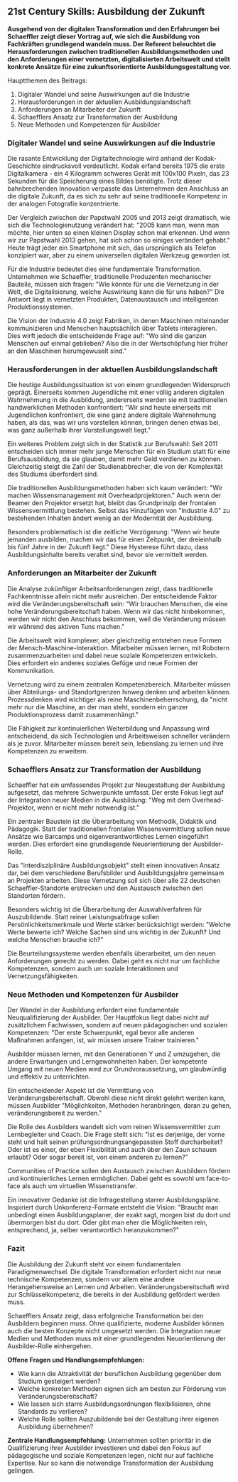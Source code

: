## 21st Century Skills: Ausbildung der Zukunft

**Ausgehend von der digitalen Transformation und den Erfahrungen bei Schaeffler zeigt dieser Vortrag auf, wie sich die Ausbildung von Fachkräften grundlegend wandeln muss. Der Referent beleuchtet die Herausforderungen zwischen traditionellen Ausbildungsmethoden und den Anforderungen einer vernetzten, digitalisierten Arbeitswelt und stellt konkrete Ansätze für eine zukunftsorientierte Ausbildungsgestaltung vor.**

Hauptthemen des Beitrags:

1. Digitaler Wandel und seine Auswirkungen auf die Industrie
2. Herausforderungen in der aktuellen Ausbildungslandschaft
3. Anforderungen an Mitarbeiter der Zukunft
4. Schaefflers Ansatz zur Transformation der Ausbildung
5. Neue Methoden und Kompetenzen für Ausbilder

### Digitaler Wandel und seine Auswirkungen auf die Industrie

Die rasante Entwicklung der Digitaltechnologie wird anhand der Kodak-Geschichte eindrucksvoll verdeutlicht. Kodak erfand bereits 1975 die erste Digitalkamera - ein 4 Kilogramm schweres Gerät mit 100x100 Pixeln, das 23 Sekunden für die Speicherung eines Bildes benötigte. Trotz dieser bahnbrechenden Innovation verpasste das Unternehmen den Anschluss an die digitale Zukunft, da es sich zu sehr auf seine traditionelle Kompetenz in der analogen Fotografie konzentrierte.

Der Vergleich zwischen der Papstwahl 2005 und 2013 zeigt dramatisch, wie sich die Technologienutzung verändert hat: "2005 kann man, wenn man möchte, hier unten so einen kleinen Display schon mal erkennen. Und wenn wir zur Papstwahl 2013 gehen, hat sich schon so einiges verändert gehabt." Heute trägt jeder ein Smartphone mit sich, das ursprünglich als Telefon konzipiert war, aber zu einem universellen digitalen Werkzeug geworden ist.

Für die Industrie bedeutet dies eine fundamentale Transformation. Unternehmen wie Schaeffler, traditionelle Produzenten mechanischer Bauteile, müssen sich fragen: "Wie könnte für uns die Vernetzung in der Welt, die Digitalisierung, welche Auswirkung kann die für uns haben?" Die Antwort liegt in vernetzten Produkten, Datenaustausch und intelligenten Produktionssystemen.

Die Vision der Industrie 4.0 zeigt Fabriken, in denen Maschinen miteinander kommunizieren und Menschen hauptsächlich über Tablets interagieren. Dies wirft jedoch die entscheidende Frage auf: "Wo sind die ganzen Menschen auf einmal geblieben? Also die in der Wertschöpfung hier früher an den Maschinen herumgewuselt sind."

### Herausforderungen in der aktuellen Ausbildungslandschaft

Die heutige Ausbildungssituation ist von einem grundlegenden Widerspruch geprägt. Einerseits kommen Jugendliche mit einer völlig anderen digitalen Wahrnehmung in die Ausbildung, andererseits werden sie mit traditionellen handwerklichen Methoden konfrontiert: "Wir sind heute einerseits mit Jugendlichen konfrontiert, die eine ganz andere digitale Wahrnehmung haben, als das, was wir uns vorstellen können, bringen denen etwas bei, was ganz außerhalb ihrer Vorstellungswelt liegt."

Ein weiteres Problem zeigt sich in der Statistik zur Berufswahl: Seit 2011 entscheiden sich immer mehr junge Menschen für ein Studium statt für eine Berufsausbildung, da sie glauben, damit mehr Geld verdienen zu können. Gleichzeitig steigt die Zahl der Studienabbrecher, die von der Komplexität des Studiums überfordert sind.

Die traditionellen Ausbildungsmethoden haben sich kaum verändert: "Wir machen Wissensmanagement mit Overheadprojektoren." Auch wenn der Beamer den Projektor ersetzt hat, bleibt das Grundprinzip der frontalen Wissensvermittlung bestehen. Selbst das Hinzufügen von "Industrie 4.0" zu bestehenden Inhalten ändert wenig an der Modernität der Ausbildung.

Besonders problematisch ist die zeitliche Verzögerung: "Wenn wir heute jemanden ausbilden, machen wir das für einen Zeitpunkt, der dreieinhalb bis fünf Jahre in der Zukunft liegt." Diese Hysterese führt dazu, dass Ausbildungsinhalte bereits veraltet sind, bevor sie vermittelt werden.

### Anforderungen an Mitarbeiter der Zukunft

Die Analyse zukünftiger Arbeitsanforderungen zeigt, dass traditionelle Fachkenntnisse allein nicht mehr ausreichen. Der entscheidende Faktor wird die Veränderungsbereitschaft sein: "Wir brauchen Menschen, die eine hohe Veränderungsbereitschaft haben. Wenn wir das nicht hinbekommen, werden wir nicht den Anschluss bekommen, weil die Veränderung müssen wir während des aktiven Tuns machen."

Die Arbeitswelt wird komplexer, aber gleichzeitig entstehen neue Formen der Mensch-Maschine-Interaktion. Mitarbeiter müssen lernen, mit Robotern zusammenzuarbeiten und dabei neue soziale Kompetenzen entwickeln. Dies erfordert ein anderes soziales Gefüge und neue Formen der Kommunikation.

Vernetzung wird zu einem zentralen Kompetenzbereich. Mitarbeiter müssen über Abteilungs- und Standortgrenzen hinweg denken und arbeiten können. Prozessdenken wird wichtiger als reine Maschinenbeherrschung, da "nicht mehr nur die Maschine, an der man steht, sondern ein ganzer Produktionsprozess damit zusammenhängt."

Die Fähigkeit zur kontinuierlichen Weiterbildung und Anpassung wird entscheidend, da sich Technologien und Arbeitsweisen schneller verändern als je zuvor. Mitarbeiter müssen bereit sein, lebenslang zu lernen und ihre Kompetenzen zu erweitern.

### Schaefflers Ansatz zur Transformation der Ausbildung

Schaeffler hat ein umfassendes Projekt zur Neugestaltung der Ausbildung aufgesetzt, das mehrere Schwerpunkte umfasst. Der erste Fokus liegt auf der Integration neuer Medien in die Ausbildung: "Weg mit dem Overhead-Projektor, wenn er nicht mehr notwendig ist."

Ein zentraler Baustein ist die Überarbeitung von Methodik, Didaktik und Pädagogik. Statt der traditionellen frontalen Wissensvermittlung sollen neue Ansätze wie Barcamps und eigenverantwortliches Lernen eingeführt werden. Dies erfordert eine grundlegende Neuorientierung der Ausbilder-Rolle.

Das "interdisziplinäre Ausbildungsobjekt" stellt einen innovativen Ansatz dar, bei dem verschiedene Berufsbilder und Ausbildungsjahre gemeinsam an Projekten arbeiten. Diese Vernetzung soll sich über alle 22 deutschen Schaeffler-Standorte erstrecken und den Austausch zwischen den Standorten fördern.

Besonders wichtig ist die Überarbeitung der Auswahlverfahren für Auszubildende. Statt reiner Leistungsabfrage sollen Persönlichkeitsmerkmale und Werte stärker berücksichtigt werden: "Welche Werte bewerte ich? Welche Sachen sind uns wichtig in der Zukunft? Und welche Menschen brauche ich?"

Die Beurteilungssysteme werden ebenfalls überarbeitet, um den neuen Anforderungen gerecht zu werden. Dabei geht es nicht nur um fachliche Kompetenzen, sondern auch um soziale Interaktionen und Vernetzungsfähigkeiten.

### Neue Methoden und Kompetenzen für Ausbilder

Der Wandel in der Ausbildung erfordert eine fundamentale Neuqualifizierung der Ausbilder. Der Hauptfokus liegt dabei nicht auf zusätzlichem Fachwissen, sondern auf neuen pädagogischen und sozialen Kompetenzen: "Der erste Schwerpunkt, egal bevor alle anderen Maßnahmen anfangen, ist, wir müssen unsere Trainer trainieren."

Ausbilder müssen lernen, mit den Generationen Y und Z umzugehen, die andere Erwartungen und Lerngewohnheiten haben. Der kompetente Umgang mit neuen Medien wird zur Grundvoraussetzung, um glaubwürdig und effektiv zu unterrichten.

Ein entscheidender Aspekt ist die Vermittlung von Veränderungsbereitschaft. Obwohl diese nicht direkt gelehrt werden kann, müssen Ausbilder "Möglichkeiten, Methoden heranbringen, daran zu gehen, veränderungsbereit zu werden."

Die Rolle des Ausbilders wandelt sich vom reinen Wissensvermittler zum Lernbegleiter und Coach. Die Frage stellt sich: "Ist es derjenige, der vorne steht und halt seinen prüfungsordnungsangepassten Stoff durcharbeitet? Oder ist es einer, der eben Flexibilität und auch über den Zaun schauen erlaubt? Oder sogar bereit ist, von einem anderen zu lernen?"

Communities of Practice sollen den Austausch zwischen Ausbildern fördern und kontinuierliches Lernen ermöglichen. Dabei geht es sowohl um face-to-face als auch um virtuellen Wissenstransfer.

Ein innovativer Gedanke ist die Infragestellung starrer Ausbildungspläne. Inspiriert durch Unkonferenz-Formate entsteht die Vision: "Braucht man unbedingt einen Ausbildungsplaner, der exakt sagt, morgen bist du dort und übermorgen bist du dort. Oder gibt man eher die Möglichkeiten rein, entsprechend, ja, selber verantwortlich heranzukommen?"

### Fazit

Die Ausbildung der Zukunft steht vor einem fundamentalen Paradigmenwechsel. Die digitale Transformation erfordert nicht nur neue technische Kompetenzen, sondern vor allem eine andere Herangehensweise an Lernen und Arbeiten. Veränderungsbereitschaft wird zur Schlüsselkompetenz, die bereits in der Ausbildung gefördert werden muss.

Schaefflers Ansatz zeigt, dass erfolgreiche Transformation bei den Ausbildern beginnen muss. Ohne qualifizierte, moderne Ausbilder können auch die besten Konzepte nicht umgesetzt werden. Die Integration neuer Medien und Methoden muss mit einer grundlegenden Neuorientierung der Ausbilder-Rolle einhergehen.

**Offene Fragen und Handlungsempfehlungen:**

- Wie kann die Attraktivität der beruflichen Ausbildung gegenüber dem Studium gesteigert werden?
- Welche konkreten Methoden eignen sich am besten zur Förderung von Veränderungsbereitschaft?
- Wie lassen sich starre Ausbildungsordnungen flexibilisieren, ohne Standards zu verlieren?
- Welche Rolle sollten Auszubildende bei der Gestaltung ihrer eigenen Ausbildung übernehmen?

**Zentrale Handlungsempfehlung:** Unternehmen sollten prioritär in die Qualifizierung ihrer Ausbilder investieren und dabei den Fokus auf pädagogische und soziale Kompetenzen legen, nicht nur auf fachliche Expertise. Nur so kann die notwendige Transformation der Ausbildung gelingen.